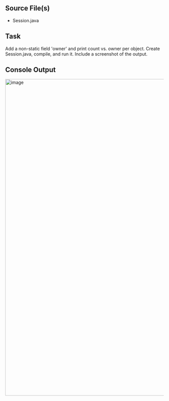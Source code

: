 ## Source File(s)
- Session.java

## Task
Add a non-static field 'owner' and print count vs. owner per object. Create Session.java, compile, and run it. Include a screenshot of the output.

## Console Output
<img width="1919" height="1003" alt="image" src="https://github.com/user-attachments/assets/f56af8c0-755f-4ca2-bd51-81edf415c4e1" />

